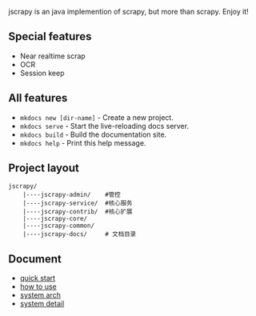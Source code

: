 jscrapy is an java implemention of scrapy, but more than scrapy. Enjoy it!

## Special features

- Near realtime scrap
- OCR
- Session keep

## All features

* `mkdocs new [dir-name]` - Create a new project.
* `mkdocs serve` - Start the live-reloading docs server.
* `mkdocs build` - Build the documentation site.
* `mkdocs help` - Print this help message.

## Project layout

```text
jscrapy/
    |----jscrapy-admin/    #管控
    |----jscrapy-service/  #核心服务
    |----jscrapy-contrib/  #核心扩展
    |----jscrapy-core/
    |----jscrapy-common/   
    |----jscrapy-docs/     # 文档目录
```

## Document
- [quick start](../site/)
- [how to use](../site/use)
- [system arch](../site/arch)
- [system detail](../site/detail)
